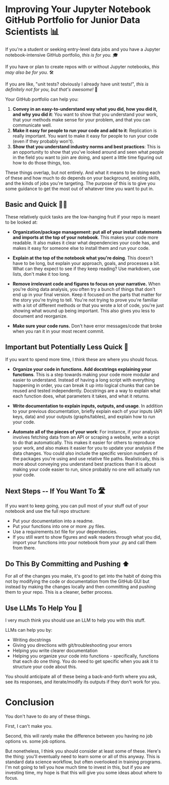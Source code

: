 # Improving Your Jupyter Notebook GitHub Portfolio for Junior Data Scientists 📊

If you're a student or seeking entry-level data jobs and you have a Jupyter notebook-intensive GitHub portfolio, *this is for you.* 🎓

If you have or plan to create repos with or without Jupyter notebooks, *this may also be for you*. 🛠

If you are like, "unit tests? obviously I already have unit tests!", *this is definitely not for you, but that's awesome!* 👏

Your GitHub portfolio can help you:

1. **Convey in an easy-to-understand way what you did, how you did it, and why you did it**: You want to show that you understand your work, that your methods make sense for your problem, and that you can communicate well.
2. **Make it easy for people to run your code and add to it**: Replication is really important. You want to make it easy for people to run your code (even if they probably won't).
3. **Show that you understand industry norms and best practices**: This is an opportunity to show that you've looked around and seen what people in the field you want to join are doing, and spent a little time figuring out how to do those things, too.

These things overlap, but not entirely. And what it means to be doing each of these and how much to do depends on your background, existing skills, and the kinds of jobs you're targeting. The purpose of this is to give you some guidance to get the most out of whatever time you want to put in.

## Basic and Quick 🏃‍♂️

These relatively quick tasks are the low-hanging fruit if your repo is meant to be looked at:

- **Organization/package management: put all of your install statements and imports at the top of your notebook**. This makes your code more readable. It also makes it clear what dependencies your code has, and makes it easy for someone else to install them and run your code.

- **Explain at the top of the notebook what you're doing**. This doesn't have to be long, but explain your approach, goals, and processes a bit. What can they expect to see if they keep reading? Use markdown, use lists, don't make it too long.

- **Remove irrelevant code and figures to focus on your narrative.**  When you're doing data analysis, you often try a bunch of things that don't end up in your final version. Keep it focused on the parts that matter for the story you're trying to tell. You're not trying to prove you're familiar with a lot of different methods or that you wrote a lot of code, you're just showing what wound up being important. This also gives you less to document and reorganize. 

- **Make sure your code runs.** Don't have error messages/code that broke when you ran it in your most recent commit. 

## Important but Potentially Less Quick 🐢

If you want to spend more time, I think these are where you should focus. 

- **Organize your code in functions. Add docstrings explaining your functions**. This is a step towards making your code more modular and easier to understand. Instead of having a long script with everything happening in order, you can break it up into logical chunks that can be reused and tested independently. Docstrings are a way to explain what each function does, what parameters it takes, and what it returns.

- **Write documentation to explain inputs, outputs, and usage**. In addition to your previous documentation, briefly explain each of your inputs (API keys, data) and your outputs (graphs/tables), and explain how to run your code.

- **Automate all of the pieces of your work**: For instance, if your analysis involves fetching data from an API or scraping a website, write a script to do that automatically. This makes it easier for others to reproduce your work, and also makes it easier for you to update your analysis if the data changes. You could also include the specific version numbers of the packages you're using and use relative file paths. Realistically, this is more about conveying you understand best practices than it is about making your code easier to run, since probably no one will actually run your code.

## Next Steps -- If You Want To 🛣️

If you want to keep going, you can pull most of your stuff out of your notebook and use the full repo structure:

- Put your documentation into a readme.
- Put your functions into one or more .py files.
- Use a requirements.txt file for your dependencies.
- If you still want to show figures and walk readers through what you did, import your functions into your notebook from your .py and call them from there.

## Do This By Committing and Pushing ⬆️

For all of the changes you make, it's good to get into the habit of doing this not by modifying the code or documentation from the GitHub GUI but instead by making the changes locally and then committing and pushing them to your repo. This is a cleaner, better process.

## Use LLMs To Help You 🤖

I very much think you should use an LLM to help you with this stuff. 

LLMs can help you by:

- Writing docstrings
- Giving you directions with git/troubleshooting your errors
- Helping you write clearer documentation
- Helping you organize your code into functions - specifically, functions that each do one thing. You do need to get specific when you ask it to structure your code about this.

You should anticipate all of these being a back-and-forth where you ask, see its responses, and iterate/modify its outputs if they don't work for you.

# Conclusion

You don't have to do any of these things. 

First, I can't make you. 

Second, this will rarely make the difference between you having no job options vs. some job options. 

But nonetheless, I think you should consider at least some of these. Here's the thing: you'll eventually need to learn some or all of this anyway. This is standard data science workflow, but often overlooked in training programs. I'm not going to tell you how much time to invest in this, but if you are investing time, my hope is that this will give you some ideas about where to focus.